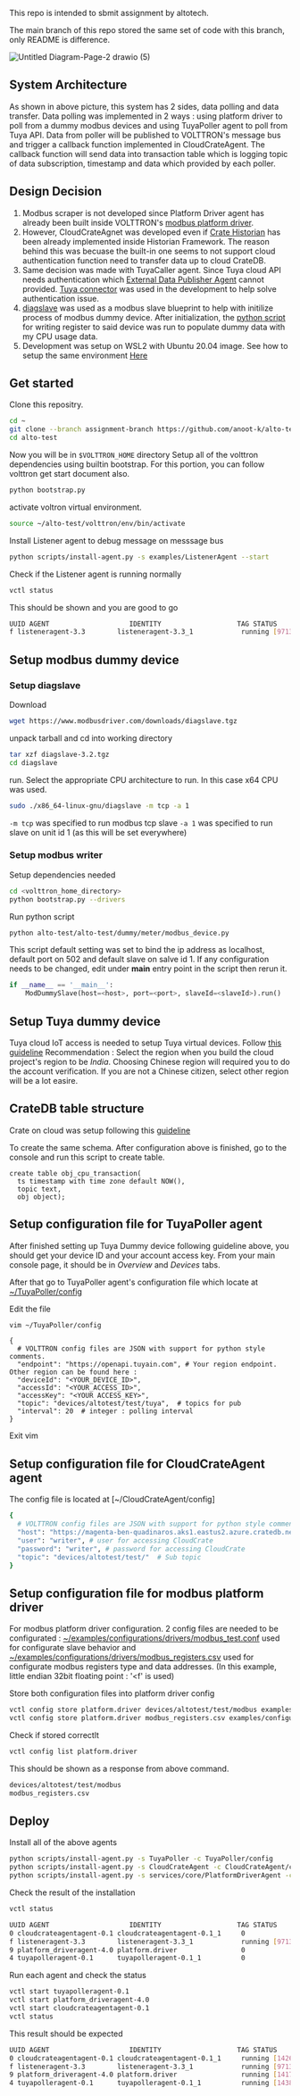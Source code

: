 This repo is intended to sbmit assignment by altotech.

The main branch of this repo stored the same set of code with this branch, only README is difference.

![Untitled Diagram-Page-2 drawio (5)](https://user-images.githubusercontent.com/78077500/196838155-f671dd15-0e08-4ddb-9e28-ac0329f88c95.png)


## System Architecture
As shown in above picture, this system has 2 sides, data polling and data transfer.
Data polling was implemented in 2 ways : using platform driver to poll from a dummy modbus devices and using TuyaPoller agent to poll from Tuya API.
Data from poller will be published to VOLTTRON's message bus and trigger a callback function implemented in CloudCrateAgent.
The callback function will send data into transaction table which is logging topic of data subscription, timestamp and data which provided by each poller.


## Design Decision

1. Modbus scraper is not developed since Platform Driver agent has already been built inside VOLTTRON's [modbus platform driver](https://volttron.readthedocs.io/en/stable/agent-framework/driver-framework/modbus/modbus-driver.html).
2. However, CloudCrateAgnet was developed even if [Crate Historian](https://volttron.readthedocs.io/en/main/agent-framework/historian-agents/crate/crate-historian.html#crate-historian) has been already implemented inside Historian Framework. The reason behind this was becuase the          built-in one seems to not support cloud authentication function need to transfer data up to cloud CrateDB.
3. Same decision was made with TuyaCaller agent. Since Tuya cloud API needs authentication which [External Data Publisher Agent](https://volttron.readthedocs.io/en/main/agent-framework/core-service-agents/external-data/external-data.html) cannot provided. [Tuya connector](https://github.com/tuya/tuya-connector-python) was used in the development to help solve authentication issue.
4. [diagslave](https://www.modbusdriver.com/diagslave.html) was used as a modbus slave blueprint to help with initilize process of modbus dummy device. After initialization, the [python script](https://github.com/anoot-k/alto-test/blob/main/alto-test/dummy/meter/modbus_device.py) for writing register to said device was run to populate dummy data with my CPU usage data.
5. Development was setup on WSL2 with Ubuntu 20.04 image. See how to setup the same environment [Here](https://ubuntu.com/tutorials/install-ubuntu-on-wsl2-on-windows-10#1-overview)


## Get started
Clone this repositry.
```sh
cd ~
git clone --branch assignment-branch https://github.com/anoot-k/alto-test.git
cd alto-test
```
Now you will be in `$VOLTTRON_HOME` directory
Setup all of the volttron dependencies using builtin bootstrap. For this portion, you can follow volttron get start document also.
```sh
python bootstrap.py
```
activate voltron virtual environment.
```sh
source ~/alto-test/volttron/env/bin/activate
```
Install Listener agent to debug message on messsage bus
```sh
python scripts/install-agent.py -s examples/ListenerAgent --start
```
Check if the Listener agent is running normally
```sh
vctl status
```
This should be shown and you are good to go
```sh
UUID AGENT                    IDENTITY                   TAG STATUS          HEALTH
f listeneragent-3.3        listeneragent-3.3_1            running [9713]  GOOD
```


## Setup modbus dummy device

### Setup diagslave
Download
```sh
wget https://www.modbusdriver.com/downloads/diagslave.tgz
```
unpack tarball and cd into working directory
```sh
tar xzf diagslave-3.2.tgz
cd diagslave
```
run. Select the appropriate CPU architecture to run. In this case x64 CPU was used.
```sh
sudo ./x86_64-linux-gnu/diagslave -m tcp -a 1
```
`-m tcp` was specified to run modbus tcp slave
`-a 1` was specified to run slave on unit id 1 (as this will be set everywhere)

### Setup modbus writer
Setup dependencies needed
```sh
cd <volttron_home_directory>
python bootstrap.py --drivers
```
Run python script
```sh
python alto-test/alto-test/dummy/meter/modbus_device.py
```
This script default setting was set to bind the ip address as localhost, default port on 502 and default slave on salve id 1.
If any configuration needs to be changed, edit under __main__ entry point in the script then rerun it.

```py
if __name__ == '__main__':
    ModDummySlave(host=<host>, port=<port>, slaveId=<slaveId>).run()
```


## Setup Tuya dummy device

Tuya cloud IoT access is needed to setup Tuya virtual devices. Follow [this guideline](https://developer.tuya.com/en/docs/iot/quick-start1?id=K95ztz9u9t89n)
Recommendation : Select the region when you build the cloud project's region to be *India*. Choosing Chinese region will required you to do the account verification. If you are not a Chinese citizen, select other region will be a lot easire.
## CrateDB table structure
Crate on cloud was setup following this [guideline](https://crate.io/blog/visualizing-time-series-data-with-grafana-and-cratedb)

To create the same schema. After configuration above is finished, go to the console and run this script to create table.
```
create table obj_cpu_transaction(
  ts timestamp with time zone default NOW(),
  topic text,
  obj object);
```


## Setup configuration file for TuyaPoller agent

After finished setting up Tuya Dummy device following guideline above, you should get your device ID and your account access key. From your main console page, it should be in *Overview* and *Devices* tabs.

After that go to TuyaPoller agent's configuration file which locate at [~/TuyaPoller/config](https://github.com/anoot-k/alto-test/blob/main/TuyaPoller/config)

Edit the file
```sh
vim ~/TuyaPoller/config
```
```
{
  # VOLTTRON config files are JSON with support for python style comments.
  "endpoint": "https://openapi.tuyain.com", # Your region endpoint. Other region can be found here :  
  "deviceId": "<YOUR_DEVICE_ID>",
  "accessId": "<YOUR_ACCESS_ID>",
  "accessKey": "<YOUR ACCESS_KEY>",
  "topic": "devices/altotest/test/tuya",  # topics for pub
  "interval": 20  # integer : polling interval
}
```
Exit vim


## Setup configuration file for CloudCrateAgent agent

The config file is located at [~/CloudCrateAgent/config]
```sh
{
  # VOLTTRON config files are JSON with support for python style comments.
  "host": "https://magenta-ben-quadinaros.aks1.eastus2.azure.cratedb.net:4200/",  # Hostname for crateDB instances
  "user": "writer", # user for accessing CloudCrate
  "password": "writer", # password for accessing CloudCrate
  "topic": "devices/altotest/test/"  # Sub topic
}
```


## Setup configuration file for modbus platform driver
For modbus platform driver configuration. 2 config files are needed to be configurated : [~/examples/configurations/drivers/modbus_test.conf](https://github.com/anoot-k/alto-test/blob/assignment-branch/examples/configurations/drivers/modbus_test.conf) used for configurate slave behavior and [~/examples/configurations/drivers/modbus_registers.csv](https://github.com/anoot-k/alto-test/blob/assignment-branch/examples/configurations/drivers/modbus_registers.csv) used for configurate modbus registers type and data addresses. (In this example, little endian 32bit floating point : '<f' is used)

Store both configuration files into platform driver config
```sh
vctl config store platform.driver devices/altotest/test/modbus examples/configurations/drivers/modbus_test.conf
vctl config store platform.driver modbus_registers.csv examples/configurations/drivers/modbus_registers.csv --csv
```
Check if stored correctlt
```sh
vctl config list platform.driver
```
This should be shown as a response from above command.
```sh
devices/altotest/test/modbus
modbus_registers.csv
```


## Deploy

Install all of the above agents
```sh
python scripts/install-agent.py -s TuyaPoller -c TuyaPoller/config
python scripts/install-agent.py -s CloudCrateAgent -c CloudCrateAgent/config
python scripts/install-agent.py -s services/core/PlatformDriverAgent -c services/core/PlatformDriverAgent/platform-driver.agent
```
Check the result of the installation
```sh
vctl status
```
```sh
UUID AGENT                    IDENTITY                   TAG STATUS          HEALTH
0 cloudcrateagentagent-0.1 cloudcrateagentagent-0.1_1     0               
f listeneragent-3.3        listeneragent-3.3_1            running [9713]  GOOD
9 platform_driveragent-4.0 platform.driver                0               
4 tuyapolleragent-0.1      tuyapolleragent-0.1_1          0               
```
Run each agent and check the status
```sh
vctl start tuyapolleragent-0.1
vctl start platform_driveragent-4.0
vctl start cloudcrateagentagent-0.1
vctl status
```
This result should be expected
```sh
UUID AGENT                    IDENTITY                   TAG STATUS          HEALTH
0 cloudcrateagentagent-0.1 cloudcrateagentagent-0.1_1     running [14268] GOOD
f listeneragent-3.3        listeneragent-3.3_1            running [9713]  GOOD
9 platform_driveragent-4.0 platform.driver                running [14174] GOOD
4 tuyapolleragent-0.1      tuyapolleragent-0.1_1          running [14386] GOOD
```
